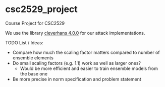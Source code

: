 # csc2529_project
Course Project for CSC2529

We use the library [cleverhans 4.0.0](https://github.com/cleverhans-lab/cleverhans/releases/tag/v4.0.0) for our attack implementations. 


TODO List / Ideas:
- Compare how much the scaling factor matters compared to number of ensemble elements
- Do small scaling factors (e.g. 1.1) work as well as larger ones?
    - Would be more efficient and easier to train ensemble models from the base one
- Be more precise in norm specification and problem statement



